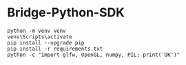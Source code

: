 # Bridge-Python-SDK

```
python -m venv venv
venv\Scripts\activate
pip install --upgrade pip
pip install -r requirements.txt
python -c "import glfw, OpenGL, numpy, PIL; print('OK')"
```